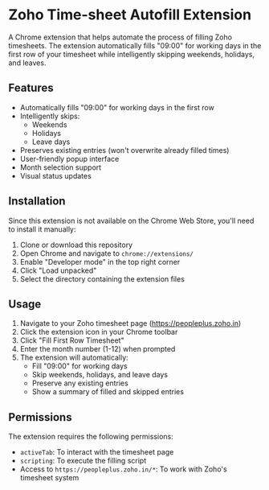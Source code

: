 # Zoho Time-sheet Autofill Extension

A Chrome extension that helps automate the process of filling Zoho timesheets. The extension automatically fills "09:00" for working days in the first row of your timesheet while intelligently skipping weekends, holidays, and leaves.

## Features

- Automatically fills "09:00" for working days in the first row
- Intelligently skips:
  - Weekends
  - Holidays
  - Leave days
- Preserves existing entries (won't overwrite already filled times)
- User-friendly popup interface
- Month selection support
- Visual status updates

## Installation

Since this extension is not available on the Chrome Web Store, you'll need to install it manually:

1. Clone or download this repository
2. Open Chrome and navigate to `chrome://extensions/`
3. Enable "Developer mode" in the top right corner
4. Click "Load unpacked"
5. Select the directory containing the extension files

## Usage

1. Navigate to your Zoho timesheet page (https://peopleplus.zoho.in)
2. Click the extension icon in your Chrome toolbar
3. Click "Fill First Row Timesheet"
4. Enter the month number (1-12) when prompted
5. The extension will automatically:
   - Fill "09:00" for working days
   - Skip weekends, holidays, and leave days
   - Preserve any existing entries
   - Show a summary of filled and skipped entries

## Permissions

The extension requires the following permissions:

- `activeTab`: To interact with the timesheet page
- `scripting`: To execute the filling script
- Access to `https://peopleplus.zoho.in/*`: To work with Zoho's timesheet system
